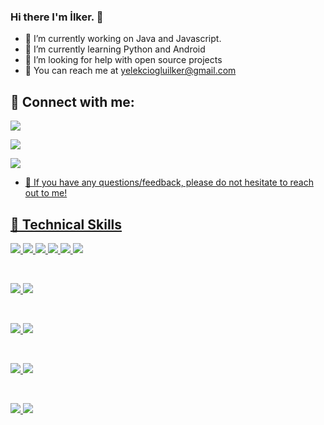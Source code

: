 ### Hi there I'm İlker. 👋



- 🔭 I’m currently working on Java and Javascript.
- 🌱 I’m currently learning Python and Android
- 🤔 I’m looking for help with open source projects
- 💬 You can reach me at yelekciogluilker@gmail.com 


## 🤝 Connect with me:
<a href="https://www.linkedin.com/in/ilker-yelekcioglu/">![](https://img.shields.io/badge/LinkedIn-0077B5?style=plastic&logoo=linkedin&logoColor=white)

<a href="https://www.medium.com/@yelekciogluilker/">![](https://img.shields.io/badge/Medium-12100E?style=for-the-badge&logo=medium&logoColor=white)

<a href = "https://www.hackerrank.com/yelekciogluilke1/">![]([Hackerrank](https://img.shields.io/badge/-Hackerrank-2EC866?style=for-the-badge&logo=HackerRank&logoColor=white))

- 💬 If you have any questions/feedback, please do not hesitate to reach out to me!

## 💼 Technical Skills
![](https://img.shields.io/badge/Code-HTML5-informational?style=flat&logo=HTML5&color=E34F26)
![](https://img.shields.io/badge/Code-JavaScript-informational?style=flat&logo=JavaScript&color=F7DF1E)
![](https://img.shields.io/badge/Code-Python-informational?style=flat&logo=python&color=ffdd54)
![](https://img.shields.io/badge/Code-Java-informational?style=flat&logo=java&color=white)
![](https://img.shields.io/badge/kotlin-%237F52FF.svg?style=for-the-badge&logo=kotlin&logoColor=white)
![](https://img.shields.io/badge/php-%23777BB4.svg?style=for-the-badge&logo=php&logoColor=white)
  
</br>

![](https://img.shields.io/badge/Style-Bootstrap-informational?style=flat&logo=Bootstrap&color=7952B3)
![](https://img.shields.io/badge/Style-CSS3-informational?style=flat&logo=CSS3&color=1572B6)
  
</br>

![](https://img.shields.io/badge/flask-%23000.svg?style=for-the-badge&logo=flask&logoColor=white)
![](https://img.shields.io/badge/Spring-6DB33F?style=for-the-badge&logo=spring&logoColor=white)

</br>

![](https://img.shields.io/badge/Database-SQLite-informational?style=flat&logo=sqliteL&color=336791)
![](https://img.shields.io/badge/mysql-%2300f.svg?style=for-the-badge&logo=mysql&logoColor=white)

</br>

![](https://img.shields.io/badge/Tools-Git-informational?style=flat&logo=Git&color=F05032)
![](https://img.shields.io/badge/Tools-GitHub-informational?style=flat&logo=GitHub&color=181717)


